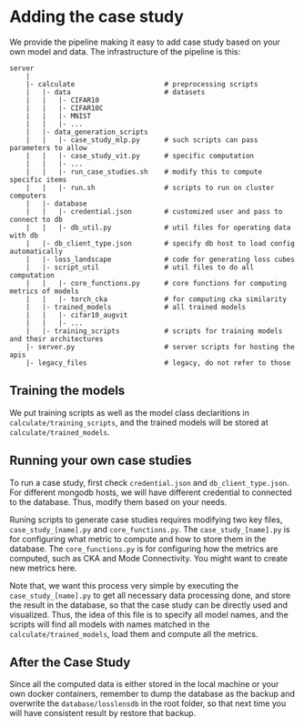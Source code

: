 # Adding the case study

We provide the pipeline making it easy to add case study based on your own model and data. The infrastructure of the pipeline is this:

```
server
    |
    |- calculate                      # preprocessing scripts
    |   |- data                       # datasets
    |   |   |- CIFAR10
    |   |   |- CIFAR10C
    |   |   |- MNIST
    |   |   |- ...
    |   |- data_generation_scripts
    |   |   |- case_study_mlp.py      # such scripts can pass parameters to allow
    |   |   |- case_study_vit.py      # specific computation
    |   |   |- ...
    |   |   |- run_case_studies.sh    # modify this to compute specific items
    |   |   |- run.sh                 # scripts to run on cluster computers
    |   |- database
    |   |   |- credential.json        # customized user and pass to connect to db
    |   |   |- db_util.py             # util files for operating data with db
    |   |- db_client_type.json        # specify db host to load config automatically
    |   |- loss_landscape             # code for generating loss cubes
    |   |- script_util                # util files to do all computation
    |   |   |- core_functions.py      # core functions for computing metrics of models
    |   |   |- torch_cka              # for computing cka similarity
    |   |- trained_models             # all trained models
    |   |   |- cifar10_augvit
    |   |   |- ...
    |   |- training_scripts           # scripts for training models and their architectures
    |- server.py                      # server scripts for hosting the apis
    |- legacy_files                   # legacy, do not refer to those

```

## Training the models

We put training scripts as well as the model class declaritions in `calculate/training_scripts`, and the trained models will be stored at `calculate/trained_models`.

## Running your own case studies

To run a case study, first check `credential.json` and `db_client_type.json`. For different mongodb hosts, we will have different credential to connected to the database. Thus, modify them based on your needs.

Runing scripts to generate case studies requires modifying two key files, `case_study_[name].py` and `core_functions.py`. The `case_study_[name].py` is for configuring what metric to compute and how to store them in the database. The `core_functions.py` is for configuring how the metrics are computed, such as CKA and Mode Connectivity. You might want to create new metrics here.

Note that, we want this process very simple by executing the `case_study_[name].py` to get all necessary data processing done, and store the result in the database, so that the case study can be directly used and visualized. Thus, the idea of this file is to specify all model names, and the scripts will find all models with names matched in the `calculate/trained_models`, load them and compute all the metrics.

## After the Case Study

Since all the computed data is either stored in the local machine or your own docker containers, remember to dump the database as the backup and overwrite the `database/losslensdb` in the root folder, so that next time you will have consistent result by restore that backup.
